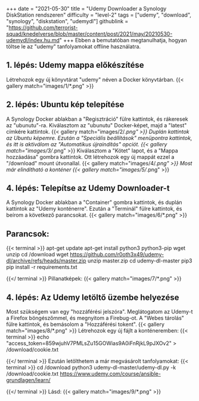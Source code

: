 +++
date = "2021-05-30"
title = "Udemy Downloader a Synology DiskStation rendszeren"
difficulty = "level-2"
tags = ["udemy", "download", "synology", "diskstation", "udemydl"]
githublink = "https://github.com/terrorist-squad/knedelverse/blob/master/content/post/2021/may/20210530-udemydl/index.hu.md"
+++
Ebben a bemutatóban megtanulhatja, hogyan töltse le az "udemy" tanfolyamokat offline használatra.
## 1. lépés: Udemy mappa előkészítése
Létrehozok egy új könyvtárat "udemy" néven a Docker könyvtárban.
{{< gallery match="images/1/*.png" >}}

## 2. lépés: Ubuntu kép telepítése
A Synology Docker ablakban a "Regisztráció" fülre kattintok, és rákeresek az "ubunutu"-ra. Kiválasztom az "ubunutu" Docker-képet, majd a "latest" címkére kattintok.
{{< gallery match="images/2/*.png" >}}
Duplán kattintok az Ubuntu képemre. Ezután a "Speciális beállítások" menüpontra kattintok, és itt is aktiválom az "Automatikus újraindítás" opciót.
{{< gallery match="images/3/*.png" >}}
Kiválasztom a "Kötet" lapot, és a "Mappa hozzáadása" gombra kattintok. Ott létrehozok egy új mappát ezzel a "/download" mount útvonallal.
{{< gallery match="images/4/*.png" >}}
Most már elindítható a konténer
{{< gallery match="images/5/*.png" >}}

## 4. lépés: Telepítse az Udemy Downloader-t
A Synology Docker ablakban a "Container" gombra kattintok, és duplán kattintok az "Udemy konténerre". Ezután a "Terminál" fülre kattintok, és beírom a következő parancsokat.
{{< gallery match="images/6/*.png" >}}

##  Parancsok:

{{< terminal >}}
apt-get update
apt-get install python3 python3-pip wget unzip
cd /download
wget https://github.com/r0oth3x49/udemy-dl/archive/refs/heads/master.zip
unzip master.zip
cd udemy-dl-master
pip3 pip install -r requirements.txt

{{</ terminal >}}
Pillanatképek:
{{< gallery match="images/7/*.png" >}}

## 4. lépés: Az Udemy letöltő üzembe helyezése
Most szükségem van egy "hozzáférési jelszóra". Meglátogatom az Udemy-t a Firefox böngészőmmel, és megnyitom a Firebug-ot. A "Webes tárolás" fülre kattintok, és bemásolom a "Hozzáférési tokent".
{{< gallery match="images/8/*.png" >}}
Létrehozok egy új fájlt a konténeremben:
{{< terminal >}}
echo "access_token=859wjuhV7PMLsZu15GOWias9A0iFnRjkL9pJXOv2" > /download/cookie.txt

{{</ terminal >}}
Ezután letölthetem a már megvásárolt tanfolyamokat:
{{< terminal >}}
cd /download
python3 udemy-dl-master/udemy-dl.py -k /download/cookie.txt https://www.udemy.com/course/ansible-grundlagen/learn/

{{</ terminal >}}
Lásd:
{{< gallery match="images/9/*.png" >}}
